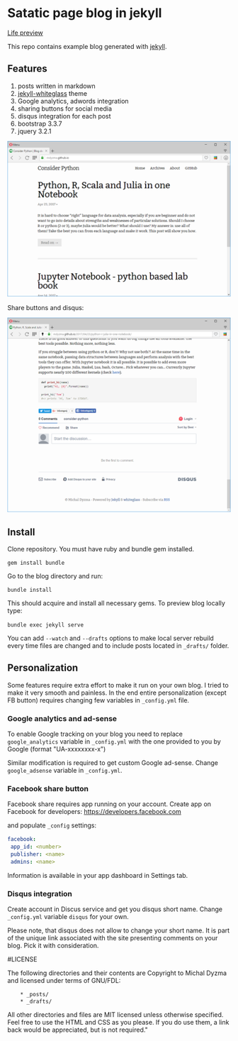 # Satatic page blog in jekyll

[Life preview](https://mdyzma.github.io)

This repo contains example blog generated with [jekyll](https://jekyllrb.com).

## Features

1. posts written in markdown
2. [jekyll-whiteglass](https://github.com/yous/whiteglass) theme
3. Google analytics, adwords integration
4. sharing buttons for  social media
5. disqus integration for each post
6. bootstrap 3.3.7
7. jquery 3.2.1


![blog][screen]

Share buttons and disqus:

![features][screen2]

[screen]: /assets/screen.png
[screen2]: /assets/screen2.png

## Install

Clone repository. You must have ruby and bundle gem installed.

```
gem install bundle
```

Go to the blog directory and run:

```
bundle install
```

This should acquire and install all necessary gems. To preview blog locally type:

```bundle exec jekyll serve```

You can add `--watch` and `--drafts` options to make local server rebuild every time files are changed and to include posts located in `_drafts/` folder.


## Personalization
Some features require extra effort to make it run on your own blog. I tried to make it very smooth and painless. In the end entire personalization (except FB button) requires changing few variables in `_config.yml` file. 

### Google analytics and ad-sense

To enable Google tracking on your blog you need to replace `google_analytics` variable in `_config.yml` with the one provided to you by Google (format "UA-xxxxxxxx-x")

Similar modification is required to get custom Google ad-sense. Change `google_adsense` variable in `_config.yml`.

### Facebook share button

Facebook share requires app running on your account. Create app on Facebook for developers: https://developers.facebook.com

and populate `_config` settings:

```yml
facebook:
 app_id: <number>
 publisher: <name>
 admins: <name>
 ```
Information is available in your app dashboard in Settings tab.

### Disqus integration

Create account in Discus service and get you disqus short name. Change `_config.yml` variable `disqus` for your own. 

Please note, that disqus does not allow to change your short name. It is part of the unique link associated with the site presenting comments on your blog. Pick it with consideration. 


#LICENSE

The following directories and their contents are Copyright to Michal Dyzma and licensed under terms of GNU/FDL:

        * _posts/
        * _drafts/

All other directories and files are MIT licensed unless otherwise specified. Feel free to use the HTML and CSS as you please. If you do use them, a link back would be appreciated, but is not required."

